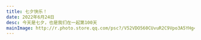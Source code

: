 ```yaml
---
title: 七夕快乐！
date: 2022年6月24日
desc: 今天是七夕，也是我们在一起第100天
mainImage: http://r.photo.store.qq.com/psc?/V52VDO560CUvuR2C9Vpo3A5YHg4ZqMkk/ruAMsa53pVQWN7FLK88i5vLCzyFO7EgGB20L4KBM6SmeVXam0rtscJ0O51EbhkTOwBwsUtSY.YTmPGZXlVwFkoTUVamEdOwssX2GtXUP7Zc!/r
---
```

